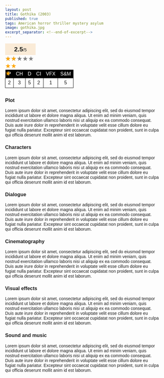 ```yaml
---
layout: post
title: Gothika (2003)
published: true
tags: American horror thriller mystery asylum
image: gothika.jpg
excerpt_separator: <!--end-of-excerpt-->
---
```

<style>
body {
  font-family: "Calibri", "Arial", sans-serif;
}
#container2 {
  max-width:100px;
}
#container {
  padding:0;
  margin:0;
  position:relative;
  font-size:150%;
  width:100%;
  }

#basic-stars {
  padding:0;
  margin:0;
  color: grey;
  position: relative;
  width: 100%;
  overflow:hidden;
}

#rating {
  padding:0;
  margin:0;
  color: orange;
  position: absolute;
  top: 0;
  left: 0;
  width: calc(100% * var(--rate)/5);
  overflow:hidden;
}
.scoretable {
  padding: 0.5em 0;
  table-layout:fixed;
  width:100%;
  text-align:center;
  border-collapse:;
}
.scoretable td {
  border: 1px black solid;
  height:2em
}
.scoretable th {
  color:white;
  font-weight: normal;
  background-color:black;
}
</style>

<div id="container2">
<div style="text-align:center;background-color:antiquewhite;padding:0.5em">
<b style="font-size:150%;">2.5</b>/5
</div>
<div id="container">
<div id="basic-stars">★★★★★</div>
<div id="rating" style="--rate:2.5">★★★★★</div>
</div>
</div>

<table class="scoretable">
<thead>
  <tr>
    <th>P</th>
    <th>CH</th>
    <th>D</th>
    <th>CI</th>
    <th>VFX</th>
    <th>S&amp;M</th>
  </tr>
</thead>
<tbody>
  <tr>
    <td>2</td>
    <td>3</td>
    <td>5</td>
    <td>2</td>
    <td>1</td>
    <td>5</td>
  </tr>
</tbody>
</table>

<h3>
Plot
</h3>
<p>
Lorem ipsum dolor sit amet, consectetur adipiscing elit, sed do eiusmod tempor incididunt ut labore et dolore magna aliqua. Ut enim ad minim veniam, quis nostrud exercitation ullamco laboris nisi ut aliquip ex ea commodo consequat. Duis aute irure dolor in reprehenderit in voluptate velit esse cillum dolore eu fugiat nulla pariatur. Excepteur sint occaecat cupidatat non proident, sunt in culpa qui officia deserunt mollit anim id est laborum.
</p>

<h3>
Characters
</h3>
<p>
Lorem ipsum dolor sit amet, consectetur adipiscing elit, sed do eiusmod tempor incididunt ut labore et dolore magna aliqua. Ut enim ad minim veniam, quis nostrud exercitation ullamco laboris nisi ut aliquip ex ea commodo consequat. Duis aute irure dolor in reprehenderit in voluptate velit esse cillum dolore eu fugiat nulla pariatur. Excepteur sint occaecat cupidatat non proident, sunt in culpa qui officia deserunt mollit anim id est laborum.
</p>

<h3>
Dialogue
</h3>
<p>
Lorem ipsum dolor sit amet, consectetur adipiscing elit, sed do eiusmod tempor incididunt ut labore et dolore magna aliqua. Ut enim ad minim veniam, quis nostrud exercitation ullamco laboris nisi ut aliquip ex ea commodo consequat. Duis aute irure dolor in reprehenderit in voluptate velit esse cillum dolore eu fugiat nulla pariatur. Excepteur sint occaecat cupidatat non proident, sunt in culpa qui officia deserunt mollit anim id est laborum.
</p>

<h3>
Cinematography
</h3>
<p>
Lorem ipsum dolor sit amet, consectetur adipiscing elit, sed do eiusmod tempor incididunt ut labore et dolore magna aliqua. Ut enim ad minim veniam, quis nostrud exercitation ullamco laboris nisi ut aliquip ex ea commodo consequat. Duis aute irure dolor in reprehenderit in voluptate velit esse cillum dolore eu fugiat nulla pariatur. Excepteur sint occaecat cupidatat non proident, sunt in culpa qui officia deserunt mollit anim id est laborum.
</p>

<h3>
Visual effects
</h3>
<p>
Lorem ipsum dolor sit amet, consectetur adipiscing elit, sed do eiusmod tempor incididunt ut labore et dolore magna aliqua. Ut enim ad minim veniam, quis nostrud exercitation ullamco laboris nisi ut aliquip ex ea commodo consequat. Duis aute irure dolor in reprehenderit in voluptate velit esse cillum dolore eu fugiat nulla pariatur. Excepteur sint occaecat cupidatat non proident, sunt in culpa qui officia deserunt mollit anim id est laborum.
</p>

<h3>
Sound and music
</h3>
<p>
Lorem ipsum dolor sit amet, consectetur adipiscing elit, sed do eiusmod tempor incididunt ut labore et dolore magna aliqua. Ut enim ad minim veniam, quis nostrud exercitation ullamco laboris nisi ut aliquip ex ea commodo consequat. Duis aute irure dolor in reprehenderit in voluptate velit esse cillum dolore eu fugiat nulla pariatur. Excepteur sint occaecat cupidatat non proident, sunt in culpa qui officia deserunt mollit anim id est laborum.
</p>